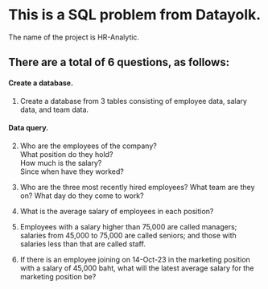 # This is a SQL problem from Datayolk.
The name of the project is HR-Analytic.

## There are a total of 6 questions, as follows:
  #### Create a database.
  1. Create a database from 3 tables consisting of employee data, salary data, and team data.
  #### Data query.
  2. Who are the employees of the company?   
     What position do they hold?   
     How much is the salary?   
     Since when have they worked?  
      
  3. Who are the three most recently hired employees? What team are they on? What day do they come to work?  
    
  4. What is the average salary of employees in each position?  
    
  5. Employees with a salary higher than 75,000 are called managers; salaries from 45,000 to 75,000 are called seniors; and those with salaries less than that are called staff.  
    
  6. If there is an employee joining on 14-Oct-23 in the marketing position with a salary of 45,000 baht, what will the latest average salary for the marketing position be?  
